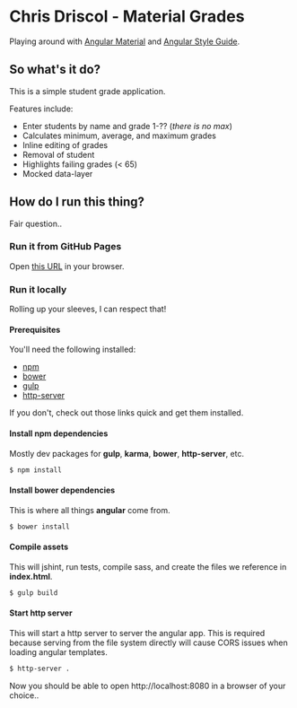 # Chris Driscol - Material Grades
Playing around with [Angular Material](https://material.angularjs.org) and [Angular Style Guide](https://github.com/johnpapa/angular-styleguide).

## So what's it do?
This is a simple student grade application.  

Features include:
* Enter students by name and grade 1-?? (*there is no max*)
* Calculates minimum, average, and maximum grades
* Inline editing of grades
* Removal of student
* Highlights failing grades (< 65)
* Mocked data-layer

## How do I run this thing?
Fair question..

### Run it from GitHub Pages
Open [this URL](https://cdriscol.github.io/materialgrades) in your browser.

### Run it locally
Rolling up your sleeves, I can respect that!

#### Prerequisites
You'll need the following installed:
* [npm](https://github.com/npm/npm)
* [bower](http://bower.io/)
* [gulp](http://gulpjs.com/)
* [http-server](https://www.npmjs.com/package/http-server)

If you don't, check out those links quick and get them installed.


#### Install npm dependencies
Mostly dev packages for **gulp**, **karma**, **bower**, **http-server**, etc.
```bash
$ npm install
```

#### Install bower dependencies
This is where all things **angular** come from.
```bash
$ bower install
```

#### Compile assets
This will jshint, run tests, compile sass, and create the files we reference in **index.html**.
```bash
$ gulp build
```

#### Start http server
This will start a http server to server the angular app.  This is required because serving from the file system directly will cause CORS issues when loading angular templates.

```bash
$ http-server .
```

Now you should be able to open http://localhost:8080 in a browser of your choice..
